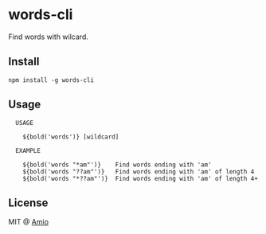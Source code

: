 # words-cli

Find words with wilcard.

## Install

```shell
npm install -g words-cli
```

## Usage

```
  USAGE

    ${bold('words')} [wildcard]

  EXAMPLE

    ${bold('words "*am"')}    Find words ending with 'am'
    ${bold('words "??am"')}   Find words ending with 'am' of length 4
    ${bold('words "*??am"')}  Find words ending with 'am' of length 4+
```

## License

MIT @ [Amio][author]

[author]: https://github.com/amio
